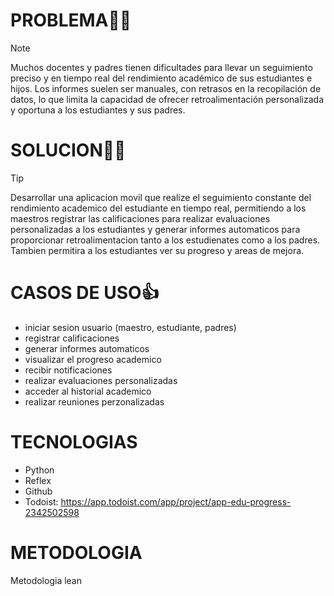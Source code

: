 # PROBLEMA👨‍🏫
>[!NOTE]
Muchos docentes y padres tienen dificultades para llevar un seguimiento preciso y en tiempo real del rendimiento académico de sus estudiantes e hijos. Los informes suelen ser manuales, con retrasos en la recopilación de datos, lo que limita la capacidad de ofrecer retroalimentación personalizada y oportuna a los estudiantes y sus padres.
# SOLUCION🤳📱
> [!TIP]
Desarrollar una aplicacion movil que realize el seguimiento constante del rendimiento academico del estudiante en tiempo real, permitiendo a los maestros registrar las calificaciones para realizar evaluaciones personalizadas a los estudiantes y generar informes automaticos para proporcionar retroalimentacion tanto a los estudienates como a los padres.
Tambien permitira a los estudiantes ver su progreso y areas de mejora.
# CASOS DE USO👍
- iniciar sesion usuario (maestro, estudiante, padres)
- registrar calificaciones
- generar informes automaticos
- visualizar el progreso academico
- recibir notificaciones
- realizar evaluaciones personalizadas
- acceder al historial academico
- realizar reuniones perzonalizadas
# TECNOLOGIAS
- Python
- Reflex
- Github
- Todoist: 
  https://app.todoist.com/app/project/app-edu-progress-2342502598
# METODOLOGIA
Metodologia lean